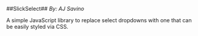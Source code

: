 ##SlickSelect##
*By: AJ Savino*

A simple JavaScript library to replace select dropdowns with one that can be easily styled via CSS.